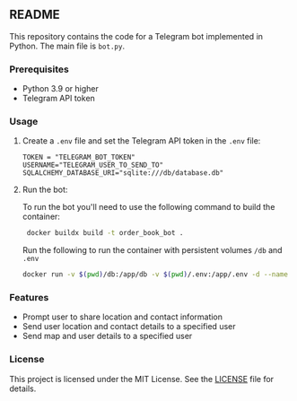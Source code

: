 ## README

This repository contains the code for a Telegram bot implemented in Python. The main file is `bot.py`.

### Prerequisites

- Python 3.9 or higher
- Telegram API token

### Usage

1. Create a `.env` file and set the Telegram API token in the `.env` file:

   ```env
   TOKEN = "TELEGRAM_BOT_TOKEN"
   USERNAME="TELEGRAM_USER_TO_SEND_TO"
   SQLALCHEMY_DATABASE_URI="sqlite:///db/database.db"
   ```

2. Run the bot:

   To run the bot you'll need to use the following command to build the container:

   ``` bash
    docker buildx build -t order_book_bot .
   ```
   Run the following to run the container with persistent volumes `/db` and `.env`

   ``` bash
   docker run -v $(pwd)/db:/app/db -v $(pwd)/.env:/app/.env -d --name order_book_bot order_book_bot:latest
   ```

### Features

- Prompt user to share location and contact information
- Send user location and contact details to a specified user
- Send map and user details to a specified user


### License

This project is licensed under the MIT License. See the [LICENSE](LICENSE) file for details.
